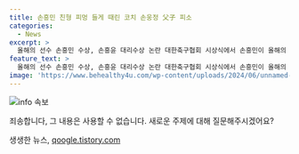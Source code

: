 ```yaml
---
title: 손흥민 친형 피멍 들게 때린 코치 손웅정 父子 피소
categories:
  - News
excerpt: >
  올해의 선수 손흥민 수상, 손흥윤 대리수상 논란 대한축구협회 시상식에서 손흥민이 올해의 선수상을 받았다. 그러나 가족 축구아카데미 손웅정 감독과 코치진들이 아동학대 혐의로 고소를 당했다. 피해자는 손흥민의 형인 손흥윤 수석코치가 아이들을 학대한 사실을 진술했다. 손 감독은 학대를 부인하면서도, 고소인 측이 높은 합의금을 요구했다고 주장한 것에 대해 법무법인 측은 반박했다. 강원경찰청은 관련자들을 검찰에 송치했다.
feature_text: >
  올해의 선수 손흥민 수상, 손흥윤 대리수상 논란 대한축구협회 시상식에서 손흥민이 올해의 선수상을 받았다. 그러나 가족 축구아카데미 손웅정 감독과 코치진들이 아동학대 혐의로 고소를 당했다. 피해자는 손흥민의 형인 손흥윤 수석코치가 아이들을 학대한 사실을 진술했다. 손 감독은 학대를 부인하면서도, 고소인 측이 높은 합의금을 요구했다고 주장한 것에 대해 법무법인 측은 반박했다. 강원경찰청은 관련자들을 검찰에 송치했다.
image: 'https://www.behealthy4u.com/wp-content/uploads/2024/06/unnamed-file.png'
---
```


<p><img src="https://www.behealthy4u.com/wp-content/uploads/2024/06/unnamed-file.png" alt="info 속보" /></p>

<p>죄송합니다, 그 내용은 사용할 수 없습니다. 새로운 주제에 대해 질문해주시겠어요?</p>
생생한 뉴스, <a href="https://qoogle.tistory.com" rel="dofollow">qoogle.tistory.com</a>


